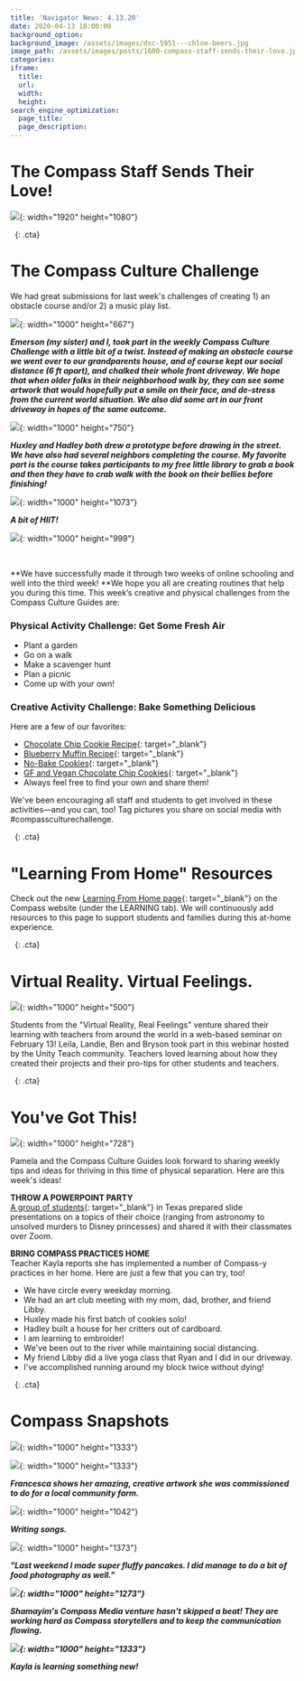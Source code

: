 ```yaml
---
title: 'Navigator News: 4.13.20'
date: 2020-04-13 10:00:00
background_option:
background_image: /assets/images/dsc-5951---chloe-beers.jpg
image_path: /assets/images/posts/1600-compass-staff-sends-their-love.jpg
categories:
iframe:
  title:
  url:
  width:
  height:
search_engine_optimization:
  page_title:
  page_description:
---
```


# The Compass Staff Sends Their Love\!

![](/assets/images/compass-staff-sends-their-love.png){: width="1920" height="1080"}

&nbsp;
{: .cta}

# The Compass Culture Challenge

We had great submissions for last week's challenges of creating 1) an obstacle course and/or 2) a music play list.&nbsp;

![](/assets/images/dsc-5951---chloe-beers.jpg){: width="1000" height="667"}

***Emerson (my sister) and I, took part in the weekly Compass Culture Challenge with a little bit of a twist. Instead of making an obstacle course we went over to our grandparents house, and of course kept our social distance (6 ft apart), and chalked their whole front driveway. We hope that when older folks in their neighborhood walk by, they can see some artwork that would hopefully put a smile on their face, and de-stress from the current world situation. We also did some art in our front driveway in hopes of the same outcome.***

![](/assets/images/img-1597---kayla-crowe-stover.jpg){: width="1000" height="750"}

***Huxley and Hadley both drew a prototype before drawing in the street. We have also had several neighbors completing the course. My favorite part is the course takes participants to my free little library to grab a book and then they have to crab walk with the book on their bellies before finishing\!***

![](/assets/images/compass-community-collaborative-school-staying-active-at-home.jpg){: width="1000" height="1073"}

***A bit of HIIT\!***

![](/assets/images/compass-culture-challenge.jpg){: width="1000" height="999"}

&nbsp;

**We have successfully made it through two weeks of online schooling and well into the third week\!&nbsp;**We hope you all are creating routines that help you during this time. This week’s creative and physical challenges from the Compass Culture Guides are:

### **Physical Activity Challenge: Get Some Fresh Air**

* Plant a garden
* Go on a walk
* Make a scavenger hunt
* Plan a picnic
* Come up with your own\! &nbsp;

### **Creative Activity Challenge: Bake Something Delicious**

Here are a few of our favorites:

* [Chocolate Chip Cookie Recipe](https://joyfoodsunshine.com/the-most-amazing-chocolate-chip-cookies/){: target="_blank"}
* [Blueberry Muffin Recipe](https://sallysbakingaddiction.com/blueberry-muffins/){: target="_blank"}
* [No-Bake Cookies](https://www.foodnetwork.com/recipes/food-network-kitchen/peanut-butter-chocolate-no-bake-cookies-recipe-2015085){: target="_blank"}&nbsp;
* [GF and Vegan Chocolate Chip Cookies](https://www.makingthymeforhealth.com/best-vegan-gluten-free-chocolate-chip-cookies/){: target="_blank"}&nbsp;&nbsp;
* Always feel free to find your own and share them\!

We've been encouraging all staff and students to get involved in these activities—and you can, too\! Tag pictures you share on social media with \#compassculturechallenge.

&nbsp;
{: .cta}

# **"Learning From Home" Resources**

Check out the new&nbsp;[Learning From Home page](https://compassfortcollins.org/learning-from-home/){: target="_blank"}&nbsp;on the Compass website (under the LEARNING tab). We will continuously add resources to this page to support students and families during this at-home experience.

&nbsp;
{: .cta}

# Virtual Reality. Virtual Feelings.

![](/assets/images/virtual-reality-virtual-feelings--png.png){: width="1000" height="500"}

Students from the "Virtual Reality, Real Feelings" venture shared their learning with teachers from around the world in a web-based seminar on February 13\! Leila, Landie, Ben and Bryson took part in this webinar hosted by the Unity Teach community. Teachers loved learning about how they created their projects and their pro-tips for other students and teachers.

&nbsp;
{: .cta}

# You've Got This\!

![](/assets/images/unnamed-8.png){: width="1000" height="728"}

Pamela and the Compass Culture Guides look forward to sharing weekly tips and ideas for thriving in this time of physical separation. Here are this week's ideas\!&nbsp;

**THROW A POWERPOINT PARTY**<br>[A group of students](https://www.theatlantic.com/family/archive/2020/03/friendship-files-powerpoint-party-teens-coronavirus-quarantine/608827/){: target="_blank"}&nbsp;in Texas prepared slide presentations on a topics of their choice (ranging from astronomy to unsolved murders to Disney princesses) and shared it with their classmates over Zoom.&nbsp;

**BRING COMPASS PRACTICES HOME**<br>Teacher Kayla reports she has implemented a number of Compass-y practices in her home. Here are just a few that you can try, too\!

* We have circle every weekday morning.
* We had an art club meeting with my mom, dad, brother, and friend Libby.
* Huxley made his first batch of cookies solo\!&nbsp;
* Hadley built a house for her critters out of cardboard.&nbsp;
* I am learning to embroider\!&nbsp;
* We've been out to the river while maintaining social distancing.
* My friend Libby did a live yoga class that Ryan and I did in our driveway.
* I've accomplished running around my block twice without dying\!&nbsp;

&nbsp;
{: .cta}

# Compass Snapshots

![](/assets/images/img-1929---pamela-barker.jpg){: width="1000" height="1333"}

![](/assets/images/img-1903---pamela-barker.jpg){: width="1000" height="1333"}

***Francesca shows her amazing, creative artwork she was commissioned to do for a local community farm.&nbsp;***

![](/assets/images/1---jonah-hope.jpg){: width="1000" height="1042"}

***Writing songs.***

![](/assets/images/6d22a912-1a4b-44cc-964d-a4d5467119b0---opal-kroger.jpg){: width="1000" height="1373"}

***"Last weekend I made super fluffy pancakes. I did manage to do a bit of food photography as well."***

***![](/assets/images/compass-media-venture-at-work.jpg){: width="1000" height="1273"}***

***Shamayim's Compass Media venture hasn't skipped a beat\! They are working hard as Compass storytellers and to keep the communication flowing.&nbsp;***

***![](/assets/images/60703793089--2f7c1c94-a2a0-4272-be3e-0636cd6c3c03---kayla-crowe-stover.jpg){: width="1000" height="1333"}***

***Kayla is learning something new\!***